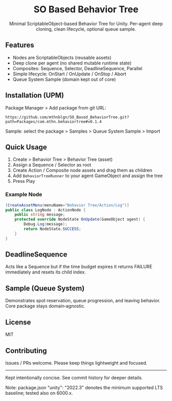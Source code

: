 <div align="center">

# SO Based Behavior Tree

Minimal ScriptableObject-based Behavior Tree for Unity. Per-agent deep cloning, clean lifecycle, optional queue sample.

</div>

## Features
* Nodes are ScriptableObjects (reusable assets)
* Deep clone per agent (no shared mutable runtime state)
* Composites: Sequence, Selector, DeadlineSequence, Parallel
* Simple lifecycle: OnStart / OnUpdate / OnStop / Abort
* Queue System Sample (domain kept out of core)

## Installation (UPM)
Package Manager > Add package from git URL:
```
https://github.com/mthnblgn/SO_Based_BehaviorTree.git?path=Packages/com.mthn.behaviortree#v0.1.4
```
Sample: select the package > Samples > Queue System Sample > Import

## Quick Usage
1. Create > Behavior Tree > Behavior Tree (asset)
2. Assign a Sequence / Selector as root
3. Create Action / Composite node assets and drag them as children
4. Add `BehaviorTreeRunner` to your agent GameObject and assign the tree
5. Press Play

### Example Node
```csharp
[CreateAssetMenu(menuName="Behavior Tree/Action/Log")]
public class LogNode : ActionNode {
    public string message;
    protected override NodeState OnUpdate(GameObject agent) {
        Debug.Log(message);
        return NodeState.SUCCESS;
    }
}
```

## DeadlineSequence
Acts like a Sequence but if the time budget expires it returns FAILURE immediately and resets its child index.

## Sample (Queue System)
Demonstrates spot reservation, queue progression, and leaving behavior. Core package stays domain‑agnostic.

## License
MIT

## Contributing
Issues / PRs welcome. Please keep things lightweight and focused.

---
Kept intentionally concise. See commit history for deeper details.

Note: package.json "unity": "2022.3" denotes the minimum supported LTS baseline; tested also on 6000.x.

